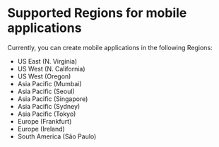 # Supported Regions for mobile applications<a name="sns-mobile-push-supported-regions"></a>

Currently, you can create mobile applications in the following Regions:
+ US East \(N\. Virginia\)
+ US West \(N\. California\)
+ US West \(Oregon\)
+ Asia Pacific \(Mumbai\)
+ Asia Pacific \(Seoul\)
+ Asia Pacific \(Singapore\)
+ Asia Pacific \(Sydney\)
+ Asia Pacific \(Tokyo\)
+ Europe \(Frankfurt\)
+ Europe \(Ireland\)
+ South America \(São Paulo\)